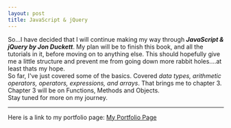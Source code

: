 ```yaml
---
layout: post
title: JavaScript & jQuery
---
```


So...I have decided that I will continue making my way through 
**_JavaScript & jQuery by Jon Duckett_**. My plan will be to finish this book, and all the tutorials in it, before moving on to anything else. This should hopefully give me a little structure and prevent me from going down more rabbit holes....at least thats my hope. 
<br>
So far, I've just covered some of the basics. Covered *data types, arithmetic operators, operators, expressions, and arrays*. That brings me to chapter 3. Chapter 3 will be on Functions, Methods and Objects. 
<br>
Stay tuned for more on my journey. 


---

Here is a link to my portfolio page:
[My Portfolio Page](https://dragon8029.github.io/Portfolio/)






